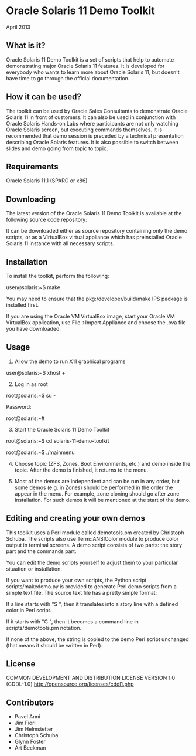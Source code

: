 Oracle Solaris 11 Demo Toolkit
==============================

April 2013

What is it?
-----------

Oracle Solaris 11 Demo Toolkit is a set of scripts that help to automate
demonstrating major Oracle Solaris 11 features. It is developed for everybody
who wants to learn more about Oracle Solaris 11, but doesn't have time to go
through the official documentation. 

How it can be used?
-------------------

The toolkit can be used by Oracle Sales Consultants to demonstrate Oracle
Solaris 11 in front of customers. It can also be used in conjunction with
Oracle Solaris Hands-on Labs where participants are not only watching Oracle
Solaris screen, but executing commands themselves. It is recommended that demo
session is preceded by a technical presentation describing Oracle Solaris
features. It is also possible to switch between slides and demo going from
topic to topic.

Requirements
------------

Oracle Solaris 11.1 (SPARC or x86)

Downloading
-----------

The latest version of the Oracle Solaris 11 Demo Toolkit is available at the
following source code repository:

It can be downloaded either as source repository containing only the demo
scripts, or as a VirtualBox virtual appliance which has preinstalled Oracle
Solaris 11 instance with all necessary scripts. 

Installation
------------

To install the toolkit, perform the following:

user@solaris:~$ make

You may need to ensure that the pkg:/developer/build/make IPS package is
installed first.

If you are using the Oracle VM VirtualBox image, start your Oracle VM
VirtualBox application, use File->Import Appliance and choose the .ova file
you have downloaded.

Usage
-----

1) Allow the demo to run X11 graphical programs

  user@solaris:~$ xhost +

2) Log in as root

  root@solaris:~$ su -

  Password:

  root@solaris:~#

3) Start the Oracle Solaris 11 Demo Toolkit

  root@solaris:~$ cd solaris-11-demo-toolkit

  root@solaris:~$ ./mainmenu

4) Choose topic (ZFS, Zones, Boot Environments, etc.) and demo inside the topic. After the demo is finished, it returns to the menu.

5) Most of the demos are independent and can be run in any order, but some demos (e.g. in Zones) should be performed in the order the appear in the menu. For example, zone cloning should go after zone installation. For such demos it will be mentioned at the start of the demo.

Editing and creating your own demos
-----------------------------------

This toolkit uses a Perl module called demotools.pm created by Christoph Schuba. The scripts also use Term::ANSIColor module to produce color output in terminal screens. A demo script consists of two parts: the story part and the commands part. 

You can edit the demo scripts yourself to adjust them to your particular situation or installation.

If you want to produce your own scripts, the Python script scripts/makedemo.py is provided to generate Perl demo scripts from a simple text file. The source text file has a pretty simple format:

If a line starts with "S ", then it translates into a story line with a defined color in Perl script.

If it starts with "C ", then it becomes a command line in scripts/demotools.pm notation.

If none of the above, the string is copied to the demo Perl script unchanged (that means it should be written in Perl).

License
-------

COMMON DEVELOPMENT AND DISTRIBUTION LICENSE VERSION 1.0 (CDDL-1.0)
http://opensource.org/licenses/cddl1.php

Contributors
------------

- Pavel Anni
- Jim Fiori
- Jim Helmstetter
- Christoph Schuba
- Glynn Foster
- Art Beckman
